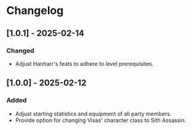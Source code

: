 # Changelog

## [1.0.1] - 2025-02-14

### Changed

- Adjust Hanharr's feats to adhere to level prerequisites.

## [1.0.0] - 2025-02-12

### Added

- Adjust starting statistics and equipment of all party members.
- Provide option for changing Visas' character class to Sith Assassin.